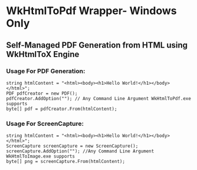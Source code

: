 # WkHtmlToPdf Wrapper- Windows Only
## Self-Managed PDF Generation from HTML using WkHtmlToX Engine

### Usage For PDF Generation:
```
string htmlContent = "<html><body><h1>Hello World!</h1></body></html>";
PDF pdfCreator = new PDF();
pdfCreator.AddOption(""); // Any Command Line Argument WkHtmlToPdf.exe supports
byte[] pdf = pdfCreator.From(htmlContent);
```
### Usage For ScreenCapture:
```
string htmlContent = "<html><body><h1>Hello World!</h1></body></html>";
ScreenCapture screenCapture = new ScreenCapture();
screenCapture.AddOption(""); //Any Command Line Argument WkHtmlToImage.exe supports
byte[] png = screenCapture.From(htmlContent);
```
